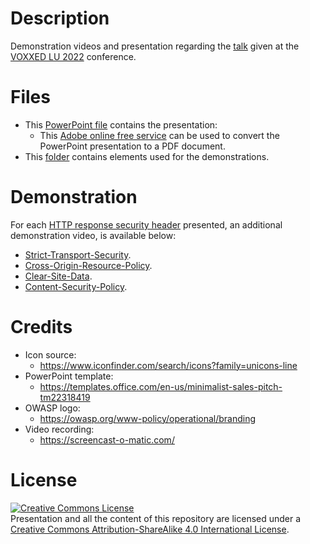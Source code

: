 # Description

Demonstration videos and presentation regarding the [talk](https://cfp-voxxed-lux.yajug.org/2022/talk/MUZ-4151/Transformez_votre_navigateur_en_piege_a_pirate_avec_les_en-tetes_de_securite_HTTP.) given at the [VOXXED LU 2022](https://luxembourg.voxxeddays.com/en/) conference.

# Files

* This [PowerPoint file](presentation.pptx) contains the presentation:
  * This [Adobe online free service](https://www.adobe.com/lu_en/acrobat/online/ppt-to-pdf.html) can be used to convert the PowerPoint presentation to a PDF document.
* This [folder](archive) contains elements used for the demonstrations.

# Demonstration

For each [HTTP response security header](https://owasp.org/www-project-secure-headers/) presented, an additional demonstration video, is available below:

* [Strict-Transport-Security](DemoSTS.mp4).
* [Cross-Origin-Resource-Policy](DemoCORP.mp4).
* [Clear-Site-Data](DemoCSD.mp4).
* [Content-Security-Policy](DemoCSP.mp4).

# Credits

* Icon source:
  * <https://www.iconfinder.com/search/icons?family=unicons-line>
* PowerPoint template:
  * <https://templates.office.com/en-us/minimalist-sales-pitch-tm22318419>
* OWASP logo:
  * <https://owasp.org/www-policy/operational/branding>
* Video recording:
  * <https://screencast-o-matic.com/>

# License

<a rel="license" href="http://creativecommons.org/licenses/by-sa/4.0/"><img alt="Creative Commons License" style="border-width:0" src="https://i.creativecommons.org/l/by-sa/4.0/88x31.png" /></a><br />Presentation and all the content of this repository are licensed under a <a rel="license" href="http://creativecommons.org/licenses/by-sa/4.0/">Creative Commons Attribution-ShareAlike 4.0 International License</a>.
